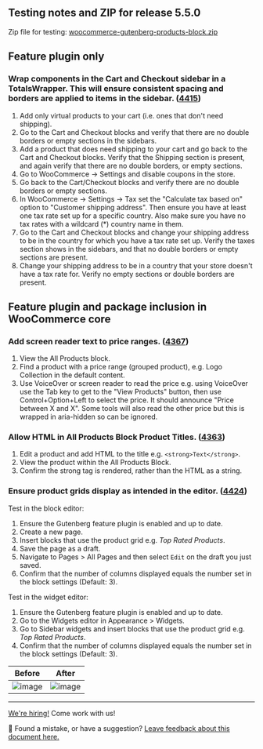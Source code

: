 ## Testing notes and ZIP for release 5.5.0

Zip file for testing: [woocommerce-gutenberg-products-block.zip](https://github.com/woocommerce/woocommerce-gutenberg-products-block/files/6763909/woocommerce-gutenberg-products-block.zip)

## Feature plugin only

### Wrap components in the Cart and Checkout sidebar in a TotalsWrapper. This will ensure consistent spacing and borders are applied to items in the sidebar. ([4415](https://github.com/woocommerce/woocommerce-gutenberg-products-block/pull/4415))

1. Add only virtual products to your cart (i.e. ones that don't need shipping).
2. Go to the Cart and Checkout blocks and verify that there are no double borders or empty sections in the sidebars.
3. Add a product that does need shipping to your cart and go back to the Cart and Checkout blocks. Verify that the Shipping section is present, and again verify that there are no double borders, or empty sections.
4. Go to WooCommerce -> Settings and disable coupons in the store.
5. Go back to the Cart/Checkout blocks and verify there are no double borders or empty sections.
6. In WooCommerce -> Settings -> Tax set the "Calculate tax based on" option to "Customer shipping address". Then ensure you have at least one tax rate set up for a specific country. Also make sure you have no tax rates with a wildcard (*) country name in them.
7. Go to the Cart and Checkout blocks and change your shipping address to be in the country for which you have a tax rate set up. Verify the taxes section shows in the sidebars, and that no double borders or empty sections are present.
8. Change your shipping address to be in a country that your store doesn't have a tax rate for. Verify no empty sections or double borders are present.

## Feature plugin and package inclusion in WooCommerce core

### Add screen reader text to price ranges. ([4367](https://github.com/woocommerce/woocommerce-gutenberg-products-block/pull/4367))

1. View the All Products block.
2. Find a product with a price range (grouped product), e.g. Logo Collection in the default content.
3. Use VoiceOver or screen reader to read the price e.g. using VoiceOver use the Tab key to get to the "View Products" button, then use Control+Option+Left to select the price. It should announce "Price between X and X". Some tools will also read the other price but this is wrapped in aria-hidden so can be ignored.

### Allow HTML in All Products Block Product Titles. ([4363](https://github.com/woocommerce/woocommerce-gutenberg-products-block/pull/4363))

1. Edit a product and add HTML to the title e.g. `<strong>Text</strong>`.
2. View the product within the All Products Block.
3. Confirm the strong tag is rendered, rather than the HTML as a string.

### Ensure product grids display as intended in the editor. ([4424](https://github.com/woocommerce/woocommerce-gutenberg-products-block/pull/4424))

Test in the block editor:
1. Ensure the Gutenberg feature plugin is enabled and up to date.
2. Create a new page.
3. Insert blocks that use the product grid e.g. _Top Rated Products_.
4. Save the page as a draft.
5. Navigate to Pages > All Pages and then select `Edit` on the draft you just saved.
4. Confirm that the number of columns displayed equals the number set in the block settings (Default: 3).

Test in the widget editor:
1. Ensure the Gutenberg feature plugin is enabled and up to date.
2. Go to the Widgets editor in Appearance > Widgets. 
3. Go to Sidebar widgets and insert blocks that use the product grid e.g. _Top Rated Products_.
4. Confirm that the number of columns displayed equals the number set in the block settings (Default: 3).

| Before | After |
| - | - |
| ![image](https://user-images.githubusercontent.com/1562646/124119268-983a0c00-da72-11eb-8660-5465e3cbbdd8.png) | ![image](https://user-images.githubusercontent.com/1562646/124119281-9bcd9300-da72-11eb-9a33-3a171e6aa72f.png) |

<!-- FEEDBACK -->
---

[We're hiring!](https://woocommerce.com/careers/) Come work with us!

🐞 Found a mistake, or have a suggestion? [Leave feedback about this document here.](https://github.com/woocommerce/woocommerce-gutenberg-products-block/issues/new?assignees=&labels=type%3A+documentation&template=--doc-feedback.md&title=Feedback%20on%20./docs/testing/releases/550.md)
<!-- /FEEDBACK -->

